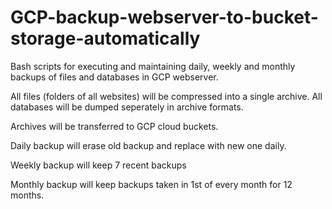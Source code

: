 # GCP-backup-webserver-to-bucket-storage-automatically

Bash scripts for executing and maintaining daily, weekly and monthly backups of files and databases in GCP webserver.


All files (folders of all websites) will be compressed into a single archive.
All databases will be dumped seperately in archive formats.

Archives will be transferred to GCP cloud buckets.

Daily backup will erase old backup and replace with new one daily.

Weekly backup will keep 7 recent backups

Monthly backup will keep backups taken in 1st of every month for 12 months.
